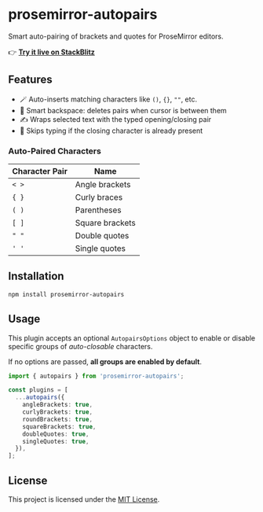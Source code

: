 # prosemirror-autopairs

Smart auto-pairing of brackets and quotes for ProseMirror editors.

👉 [**Try it live on StackBlitz**](https://stackblitz.com/edit/prosemirror-autopairs?embed=1&hideExplorer=1&hideNavigation=1&view=preview)

## Features

- 🪄 Auto-inserts matching characters like `()`, `{}`, `""`, etc.
- 🧠 Smart backspace: deletes pairs when cursor is between them
- ✍️ Wraps selected text with the typed opening/closing pair
- 🎯 Skips typing if the closing character is already present

### Auto-Paired Characters

| **Character Pair** | **Name**        |
| ------------------ | --------------- |
| `< >`              | Angle brackets  |
| `{ }`              | Curly braces    |
| `( )`              | Parentheses     |
| `[ ]`              | Square brackets |
| `" "`              | Double quotes   |
| `' '`              | Single quotes   |

## Installation

```bash
npm install prosemirror-autopairs
```

## Usage

This plugin accepts an optional `AutopairsOptions` object to enable or disable specific groups of _auto-closable_ characters.

If no options are passed, **all groups are enabled by default**.

```ts
import { autopairs } from 'prosemirror-autopairs';

const plugins = [
  ...autopairs({
    angleBrackets: true,
    curlyBrackets: true,
    roundBrackets: true,
    squareBrackets: true,
    doubleQuotes: true,
    singleQuotes: true,
  }),
];
```

## License

This project is licensed under the [MIT License](./LICENSE).
